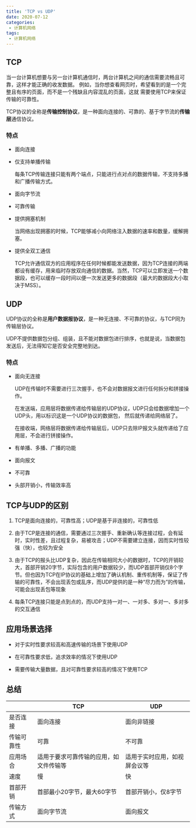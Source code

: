 ```yaml
---
title: 'TCP vs UDP'
date: 2020-07-12
categories:
 - 计算机网络
tags:
 - 计算机网络
---
```


## TCP
当一台计算机想要与另一台计算机通信时，两台计算机之间的通信需要流畅且可靠，这样才能正确的收发数据。
例如，当你想查看网页时，希望看到的是一个完整且有序的页面，而不是一个残缺且内容混乱的页面，这就
需要使用TCP来保证传输的可靠性。

TCP协议的全称是**传输控制协议**，是一种面向连接的、可靠的、基于字节流的**传输层**通信协议。

### 特点
- 面向连接

- 仅支持单播传输

    每条TCP传输连接只能有两个端点，只能进行点对点的数据传输，不支持多播和广播传输方式。

- 面向字节流

- 可靠传输

- 提供拥塞机制

    当网络出现拥塞的时候，TCP能够减小向网络注入数据的速率和数量，缓解拥塞。

- 提供全双工通信

    TCP允许通信双方的应用程序在任何时候都能发送数据，因为TCP连接的两端都设有缓存，用来临时存放双向通信的数据。当然，TCP可以立即发送一个数据段，也可以缓存一段时间以便一次发送更多的数据段（最大的数据段大小取决于MSS）。

## UDP
UDP协议的全称是**用户数据报协议**，是一种无连接、不可靠的协议，与TCP同为传输层协议。

UDP不提供数据包分组、组装，且不能对数据包进行排序，也就是说，当数据包发送后，无法得知它是否安全完整地到达。

### 特点
- 面向无连接

    UDP在传输时不需要进行三次握手，也不会对数据报文进行任何拆分和拼接操作。

    在发送端，应用层将数据传递给传输层的UDP协议，UDP只会给数据增加一个UDP头，用以标识这是一个UDP协议的数据包，
    然后就传递给网络层了。

    在接收端，网络层将数据传递给传输层后，UDP只去除IP报文头就传递给了应用层，不会进行拼接操作。

- 有单播、多播、广播的功能

- 面向报文

- 不可靠

- 头部开销小，传输效率高

## TCP与UDP的区别
1. TCP是面向连接的，可靠性高；UDP是基于非连接的，可靠性低

2. 由于TCP是连接的通信，需要通过三次握手、重新确认等连接过程，会有延时，实时性差，且过程复杂，易被攻击；UDP不需要建立连接，因而实时性较强（快），也较为安全

3. 由于TCP的报头比UDP复杂，因此在传输相同大小的数据时，TCP的开销较大，首部开销20字节，实际包含的用户数据较少，而UDP首部开销仅8个字节。但也因为TCP在IP协议的基础上增加了确认机制、重传机制等，保证了传输的可靠性，不会出现丢包或乱序，而UDP提供的是一种“尽力而为”的传输，可能会出现丢包等现象

4. 每条TCP连接只能是点到点的，而UDP支持一对一、一对多、多对一、多对多的交互通信

## 应用场景选择
- 对于实时性要求较高和高速传输的场景下使用UDP

- 在可靠性要求低，追求效率的情况下使用UDP

- 需要传输大量数据，且对可靠性要求较高的情况下使用TCP

## 总结
|            | TCP                                    | UDP                          |
| ---------- | -------------------------------------- | ---------------------------- |
| 是否连接   | 面向连接                               | 面向非链接                   |
| 传输可靠性 | 可靠                                   | 不可靠                       |
| 应用场合   | 适用于要求可靠传输的应用，如文件传输等 | 适用于实时应用，如视屏会议等 |
| 速度       | 慢                                     | 快                           |
| 首部开销   | 首部最小20字节，最大60字节             | 首部开销小，仅8字节          |
| 传输方式   | 面向字节流                             | 面向报文                     |                                                                                                                                                                             